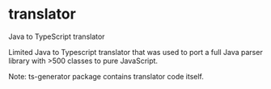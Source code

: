 translator
==========

Java to TypeScript translator

Limited Java to Typescript translator that was used to port a full Java parser library with >500 classes to pure JavaScript.

Note: ts-generator package contains translator code itself.
